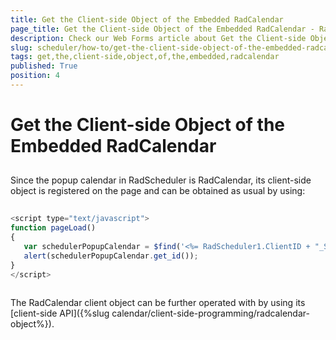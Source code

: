 ```yaml
---
title: Get the Client-side Object of the Embedded RadCalendar
page_title: Get the Client-side Object of the Embedded RadCalendar - RadScheduler
description: Check our Web Forms article about Get the Client-side Object of the Embedded RadCalendar.
slug: scheduler/how-to/get-the-client-side-object-of-the-embedded-radcalendar
tags: get,the,client-side,object,of,the,embedded,radcalendar
published: True
position: 4
---
```


# Get the Client-side Object of the Embedded RadCalendar



## 

Since the popup calendar in RadScheduler is RadCalendar, its client-side object is registered on the page and can be obtained as usual by using:

````JavaScript
	     
<script type="text/javascript">
function pageLoad()
{       
   var schedulerPopupCalendar = $find('<%= RadScheduler1.ClientID + "_SelectedDateCalendar" %>');
   alert(schedulerPopupCalendar.get_id());
}        
</script> 
				
````



The RadCalendar client object can be further operated with by using its [client-side API]({%slug calendar/client-side-programming/radcalendar-object%}).

